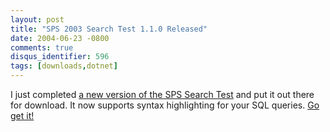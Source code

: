 ```yaml
---
layout: post
title: "SPS 2003 Search Test 1.1.0 Released"
date: 2004-06-23 -0800
comments: true
disqus_identifier: 596
tags: [downloads,dotnet]
---
```

I just completed [a new version of the SPS Search
Test](/archive/2004/06/18/sharepoint-portal-server-2003-search-web-service-tester.aspx)
and put it out there for download. It now supports syntax highlighting
for your SQL queries. [Go get
it!](/archive/2004/06/18/sharepoint-portal-server-2003-search-web-service-tester.aspx)
